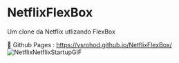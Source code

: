 # NetflixFlexBox
 Um clone da Netflix utlizando FlexBox
 
🚀 Github Pages : https://vsrohod.github.io/NetflixFlexBox/
 ![NetflixNetflixStartupGIF](https://github.com/VSRohod/NetflixFlexBox/assets/89645335/03fb9981-eafc-4228-afe0-91f993fdf402)

